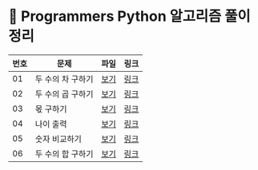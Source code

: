 
# 📄 Programmers Python 알고리즘 풀이 정리

| 번호 | 문제 | 파일 | 링크 |
|------|------|------|------|
| 01 | 두 수의 차 구하기 | [보기](./01_num_diff.py) | [링크](https://school.programmers.co.kr/learn/courses/30/lessons/120803) |
| 02 | 두 수의 곱 구하기 | [보기](./02_num_product.py) | [링크](https://school.programmers.co.kr/learn/courses/30/lessons/120804) |
| 03 | 몫 구하기 | [보기](./03_find_quotients.py) | [링크](https://school.programmers.co.kr/learn/courses/30/lessons/120805) |
| 04 | 나이 출력 | [보기](./04_cal_age.py) | [링크](https://school.programmers.co.kr/learn/courses/30/lessons/120820) |
| 05 | 숫자 비교하기 | [보기](./05_compare_numbers.py) | [링크](https://school.programmers.co.kr/learn/courses/30/lessons/120807) |
| 06 | 두 수의 합 구하기 | [보기](./06_sum_tnumbers.py) | [링크](https://school.programmers.co.kr/learn/courses/30/lessons/120802) |


